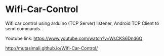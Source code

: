 Wifi-Car-Control
============================

Wifi car control using arduino (TCP Server) listener, Android TCP Client to send commands.

Youtube link:
https://www.youtube.com/watch?v=WsCKS6Dnd6Q

http://mutasimali.github.io/Wifi-Car-Control/
